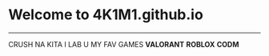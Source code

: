 # Welcome to 4K1M1.github.io
--- 
CRUSH NA KITA I LAB U
MY FAV GAMES 
**VALORANT**
**ROBLOX**
**CODM**
